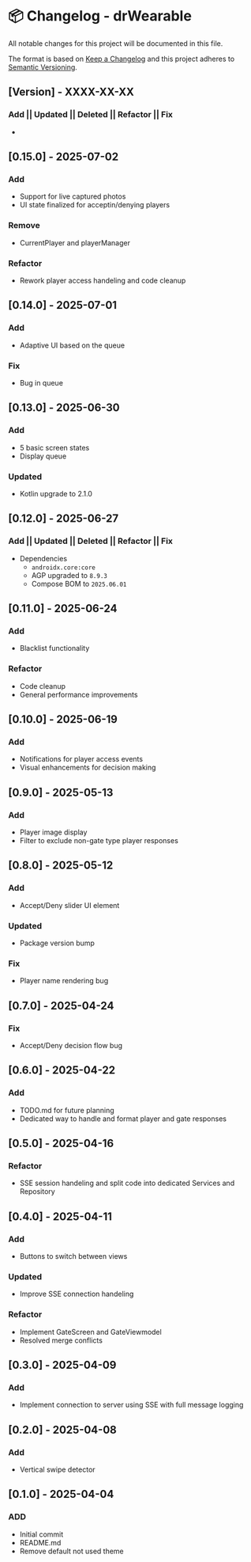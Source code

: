 # 📦 Changelog - drWearable

All notable changes for this project will be documented in this file.

The format is based on [Keep a Changelog](http://keepachangelog.com/)
and this project adheres to [Semantic Versioning](http://semver.org/).

## [Version] - XXXX-XX-XX

### Add || Updated || Deleted || Refactor || Fix

- 

## [0.15.0] - 2025-07-02

### Add

- Support for live captured photos
- UI state finalized for acceptin/denying players

### Remove

- CurrentPlayer and playerManager

### Refactor

- Rework player access handeling and code cleanup

## [0.14.0] - 2025-07-01

### Add

- Adaptive UI based on the queue

### Fix

- Bug in queue

## [0.13.0] - 2025-06-30

### Add

- 5 basic screen states
- Display queue

### Updated

- Kotlin upgrade to 2.1.0

## [0.12.0] - 2025-06-27

### Add || Updated || Deleted || Refactor || Fix

- Dependencies
  - `androidx.core:core`
  - AGP upgraded to `8.9.3`
  - Compose BOM to `2025.06.01`

## [0.11.0] - 2025-06-24

### Add

- Blacklist functionality

### Refactor

- Code cleanup
- General performance improvements

## [0.10.0] - 2025-06-19

### Add

- Notifications for player access events
- Visual enhancements for decision making

## [0.9.0] - 2025-05-13

### Add

- Player image display
- Filter to exclude non-gate type player responses

## [0.8.0] - 2025-05-12

### Add

- Accept/Deny slider UI element

### Updated

- Package version bump

### Fix

- Player name rendering bug

## [0.7.0] - 2025-04-24

### Fix

- Accept/Deny decision flow bug

## [0.6.0] - 2025-04-22

### Add

- TODO.md for future planning
- Dedicated way to handle and format player and gate responses

## [0.5.0] - 2025-04-16

### Refactor

- SSE session handeling and split code into dedicated Services and Repository

## [0.4.0] - 2025-04-11

### Add

- Buttons to switch between views

### Updated

- Improve SSE connection handeling

### Refactor

- Implement GateScreen and GateViewmodel
- Resolved merge conflicts


## [0.3.0] - 2025-04-09

### Add

- Implement connection to server using SSE with full message logging

## [0.2.0] - 2025-04-08

### Add

- Vertical swipe detector

## [0.1.0] - 2025-04-04

### ADD

- Initial commit
- README.md
- Remove default not used theme
